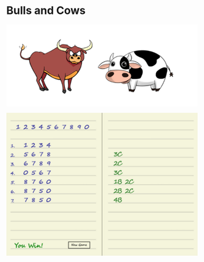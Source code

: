 # Bulls and Cows

![alt_text](https://github.com/MariaGrozdeva/Introduction_to_programming_FMI/blob/main/C++/Sem_05/images/BullsCows.png)

![alt_text](https://github.com/MariaGrozdeva/Introduction_to_programming_FMI/blob/main/C++/Sem_05/images/BullsCows2.png)
